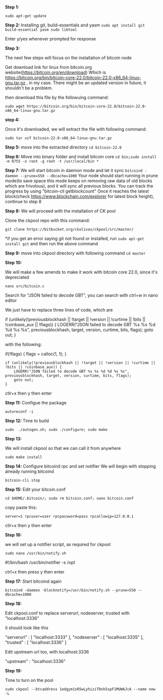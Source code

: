 **Step 1:**

`sudo apt-get update`

**Step 2:**
Installing git, build-essentials and yasm
`sudo apt install git build-essential yasm sudo libtool`
 
Enter y/yes whenever prompted for response

**Step 3:**

The next few steps will focus on the installation of bitcoin node

Get download link for linux from bitcoin.org website(https://bitcoin.org/en/download)
Which is https://bitcoin.org/bin/bitcoin-core-22.0/bitcoin-22.0-x86_64-linux-gnu.tar.gz , in my case. There might be an updated version in future, it shouldn't be a problem.

then download this file by the followuing command:

`sudo wget https://bitcoin.org/bin/bitcoin-core-22.0/bitcoin-22.0-x86_64-linux-gnu.tar.gz`

**step 4:**

Once it's downloaded, we will extract the file with following command:

`sudo tar xzf bitcoin-22.0-x86_64-linux-gnu.tar.gz`


**Step 5:**
move into the extracted directory
`cd bitcoin-22.0`


**Step 6:**
Move into binary folder and install bitcoin core
`cd bin;sudo install -m 0755 -o root -g root -t /usr/local/bin * `

**Step 7:**
We will start bitcoin in daemon mode and let it sync
`bitcoind -daemon --prune=550 --dbcache=1000`
Your node should start running in prune mode(to save space this mode keeps on removing raw data of old blocks which are frivolous), and it will sync all previous blocks.
You can track the progress by using "bitcoin-cli getblockcount"
Once it reaches the latest block(check https://www.blockchain.com/explorer for latest block height), continue to step 8 

**Step 8:**
We will proceed with the installation of CK pool


Clone the ckpool repo with this command:

`git clone https://bitbucket.org/ckolivas/ckpool/src/master/`

*if you get an error saying git not found or installed, run `sudo apt-get install git` and then run the above command

**Step 9:**
move into ckpool directory with following command
`cd master`

**Step 10:**

We will make a few amends to make it work with bitcoin core 22.0, since it's depreciated

`nano src/bitcoin.c`

Search for "JSON failed to decode GBT", you can search with ctrl+w in nano editor

We just have to replace three lines of code, which are

if (unlikely(!previousblockhash || !target || !version || !curtime || !bits || !coinbase_aux || !flags)) {
 		LOGERR("JSON failed to decode GBT %s %s %d %d %s %s", previousblockhash, target, version, curtime, bits, flags);
 		goto out;
 	}
	
	
with the following:

if(!flags) {
		flags = calloc(1, 1);
	}

	if (unlikely(!previousblockhash || !target || !version || !curtime || !bits || !coinbase_aux)) {
 		LOGERR("JSON failed to decode GBT %s %s %d %d %s %s", previousblockhash, target, version, curtime, bits, flags);
 		goto out;
 	}
	

ctlr+x then y then enter
	

**Step 11:**
Configue the package

`autoreconf -i`

**Step 12:**
Time to build

`sudo  ./autogen.sh; sudo ./configure; sudo make`

**Step 13:**

We will install ckpool so that we can call it from anywhere

`sudo make install`



**Step 14:**
Configure bitcoind rpc and set notifier
We will begin with stopping already running bitcoind

`bitcoin-cli stop`


**Step 15:**
Edit your bitcoin.conf

`cd $HOME/.bitcoin/; sudo rm bitcoin.conf; nano bitcoin.conf`

copy paste this:

`server=1
rpcuser=user
rpcpassword=pass
rpcallowip=127.0.0.1`


ctlr+x then y then enter


**Step 16:**

we will set up a notifier script, as required for ckpool

`sudo nano /usr/bin/notify.sh`

#!/bin/bash
/usr/bin/notifier -s /opt

ctrl+x then press y then enter


**Step 17:**
Start bitcoind again

`bitcoind -daemon -blocknotify=/usr/bin/notify.sh --prune=550 --dbcache=1000`



**Step 18:**

Edit ckpool.conf to replace serverurl, nodeserver, trusted with "localhost:3336"

it should look like this


"serverurl" : [
        "localhost:3333"
],
"nodeserver" : [
        "localhost:3335"
],
"trusted" : [
        "localhost:3336"
]


Edit upstream url too, with localhost:3336

"upstream" : "localhost:3336"

**Step 19:**

Time to turn on the pool

`sudo ckpool --btcaddress 1edgym1sR5wLyhiziT8nk5spF1MUWAJcA --name new -L`
